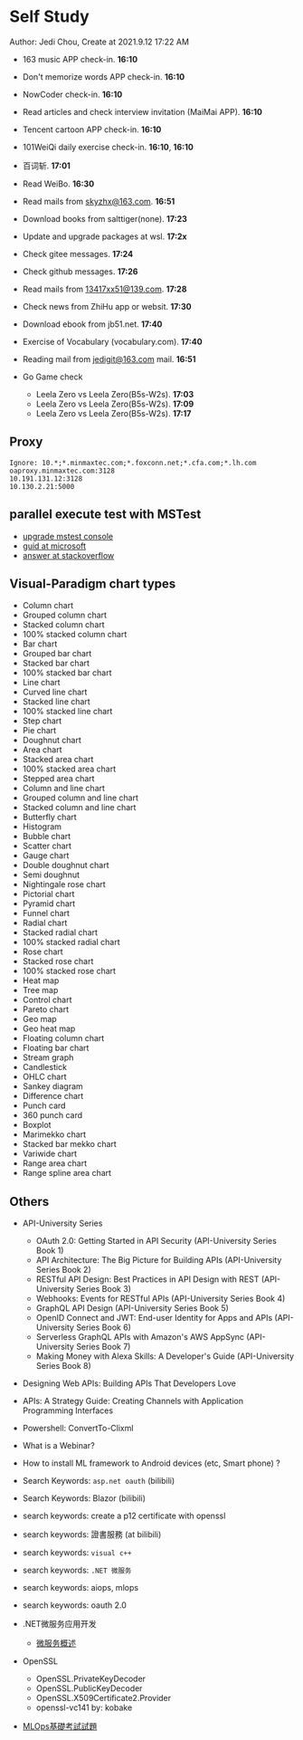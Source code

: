# Self Study

Author: Jedi Chou, Create at 2021.9.12 17:22 AM

* 163 music APP check-in. **16:10**
* Don't memorize words APP check-in. **16:10**
* NowCoder check-in. **16:10**
* Read articles and check interview invitation (MaiMai APP). **16:10**
* Tencent cartoon APP check-in. **16:10**
* 101WeiQi daily exercise check-in. **16:10**, **16:10**
* 百词斩. **17:01**

* Read WeiBo. **16:30**
* Read mails from skyzhx@163.com. **16:51**
* Download books from salttiger(none). **17:23**
* Update and upgrade packages at wsl. **17:2x**
* Check gitee messages. **17:24**
* Check github messages. **17:26**
* Read mails from 13417xx51@139.com. **17:28**
* Check news from ZhiHu app or websit. **17:30**
* Download ebook from jb51.net. **17:40**
* Exercise of Vocabulary (vocabulary.com). **17:40**

* Reading mail from jedigit@163.com mail. **16:51**
* Go Game check
  * Leela Zero vs Leela Zero(B5s-W2s). **17:03**
  * Leela Zero vs Leela Zero(B5s-W2s). **17:09**
  * Leela Zero vs Leela Zero(B5s-W2s). **17:17**

## Proxy

```memo
Ignore: 10.*;*.minmaxtec.com;*.foxconn.net;*.cfa.com;*.lh.com
oaproxy.minmaxtec.com:3128
10.191.131.12:3128
10.130.2.21:5000
```

## parallel execute test with MSTest

* [upgrade mstest console](https://aka.ms/vstestconsole)
* [guid at microsoft](https://devblogs.microsoft.com/devops/mstest-v2-in-assembly-parallel-test-execution/)
* [answer at stackoverflow](https://stackoverflow.com/questions/3917060/how-to-run-unit-tests-mstest-in-parallel)

## Visual-Paradigm chart types

* Column chart
* Grouped column chart
* Stacked column chart
* 100% stacked column chart
* Bar chart
* Grouped bar chart
* Stacked bar chart
* 100% stacked bar chart
* Line chart
* Curved line chart
* Stacked line chart
* 100% stacked line chart
* Step chart
* Pie chart
* Doughnut chart
* Area chart
* Stacked area chart
* 100% stacked area chart
* Stepped area chart
* Column and line chart
* Grouped column and line chart
* Stacked column and line chart
* Butterfly chart
* Histogram
* Bubble chart
* Scatter chart
* Gauge chart
* Double doughnut chart
* Semi doughnut
* Nightingale rose chart
* Pictorial chart
* Pyramid chart
* Funnel chart
* Radial chart
* Stacked radial chart
* 100% stacked radial chart
* Rose chart
* Stacked rose chart
* 100% stacked rose chart
* Heat map
* Tree map
* Control chart
* Pareto chart
* Geo map
* Geo heat map
* Floating column chart
* Floating bar chart
* Stream graph
* Candlestick
* OHLC chart
* Sankey diagram
* Difference chart
* Punch card
* 360 punch card
* Boxplot
* Marimekko chart
* Stacked bar mekko chart
* Variwide chart
* Range area chart
* Range spline area chart

## Others

* API-University Series
  * OAuth 2.0: Getting Started in API Security (API-University Series Book 1)
  * API Architecture: The Big Picture for Building APIs (API-University Series Book 2)
  * RESTful API Design: Best Practices in API Design with REST (API-University Series Book 3)
  * Webhooks: Events for RESTful APIs (API-University Series Book 4)
  * GraphQL API Design (API-University Series Book 5)
  * OpenID Connect and JWT: End-user Identity for Apps and APIs (API-University Series Book 6)
  * Serverless GraphQL APIs with Amazon's AWS AppSync (API-University Series Book 7)
  * Making Money with Alexa Skills: A Developer's Guide (API-University Series Book 8)

* Designing Web APIs: Building APIs That Developers Love
* APIs: A Strategy Guide: Creating Channels with Application Programming Interfaces
* Powershell: ConvertTo-Clixml
* What is a Webinar?
* How to install ML framework to Android devices (etc, Smart phone) ?

* Search Keywords: `asp.net oauth` (bilibili)
* Search Keywords: Blazor (bilibili)
* search keywords: create a p12 certificate with openssl
* search keywords: 證書服務 (at bilibili)
* search keywords: `visual c++`
* search keywords: `.NET 微服务`
* search keywords: aiops, mlops
* search keywords: oauth 2.0

* .NET微服务应用开发
  * [微服务概述](https://www.bilibili.com/video/BV1Gt4y1S7bc?from=search&seid=227117552012152059&spm_id_from=333.337.0.0)

* OpenSSL
  * OpenSSL.PrivateKeyDecoder
  * OpenSSL.PublicKeyDecoder
  * OpenSSL.X509Certificate2.Provider
  * openssl-vc141 by: kobake
* [MLOps基礎考試試題](https://ks.wjx.top/vj/eos34UI.aspx)
